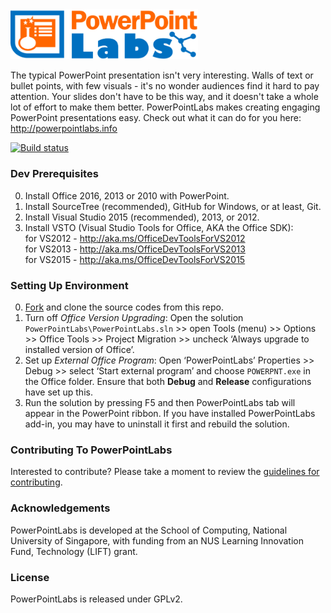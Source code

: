 <img src="https://raw.githubusercontent.com/PowerPointLabs/PowerPointLabs-Installer/master/PowerPointLabsInstaller/PowerPointLabsInstallerUi/Resources/logo.png" width='300'>

The typical PowerPoint presentation isn't very interesting. Walls of text or bullet points, with few visuals - it's no wonder audiences find it hard to pay attention.
Your slides don't have to be this way, and it doesn't take a whole lot of effort to make them better.
PowerPointLabs makes creating engaging PowerPoint presentations easy. Check out what it can do for you here: http://powerpointlabs.info

[![Build status](https://img.shields.io/appveyor/ci/kai33/powerpointlabs/master.svg)](https://ci.appveyor.com/project/kai33/powerpointlabs)

### Dev Prerequisites
0. Install Office 2016, 2013 or 2010 with PowerPoint.
1. Install SourceTree (recommended), GitHub for Windows, or at least, Git.
2. Install Visual Studio 2015 (recommended), 2013, or 2012.
3. Install VSTO (Visual Studio Tools for Office, AKA the Office SDK):<br>
   for VS2012 - http://aka.ms/OfficeDevToolsForVS2012<br>
   for VS2013 - http://aka.ms/OfficeDevToolsForVS2013<br>
   for VS2015 - http://aka.ms/OfficeDevToolsForVS2015<br>

### Setting Up Environment
0. [Fork](http://help.github.com/fork-a-repo/) and clone the source codes from this repo.
1. Turn off *Office Version Upgrading*: Open the solution `PowerPointLabs\PowerPointLabs.sln` >> open Tools (menu) >> Options >> Office Tools >> Project Migration >> uncheck ‘Always upgrade to installed version of Office’.
2. Set up *External Office Program*: Open ‘PowerPointLabs’ Properties >> Debug >> select ‘Start external program’ and choose `POWERPNT.exe` in the Office folder. Ensure that both **Debug** and **Release** configurations have set up this.
3. Run the solution by pressing F5 and then PowerPointLabs tab will appear in the PowerPoint ribbon. If you have installed PowerPointLabs add-in, you may have to uninstall it first and rebuild the solution.

### Contributing To PowerPointLabs
Interested to contribute? Please take a moment to review the [guidelines for contributing](https://github.com/PowerPointLabs/powerpointlabs/blob/master/doc/CONTRIBUTING.md).

### Acknowledgements
PowerPointLabs is developed at the School of Computing, National University of Singapore, with funding from an NUS Learning Innovation Fund, Technology (LIFT) grant.

### License
PowerPointLabs is released under GPLv2.

